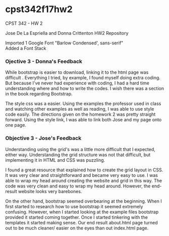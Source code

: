 # cpst342f17hw2
CPST 342 - HW 2

Jose De La Espriella and Donna Crittenton HW2 Repository

Imported 1 Google Font "Barlow Condensed', sans-serif"\
Added a Font Stack

### Ojective 3 - Donna's Feedback
While bootstrap is easier to download, linking it to the html page was difficult . Everything I tried, by example, I found myself doing extra coding. But because I've never had experience with coding, I had a hard time understanding where and how to write the codes. I wish there was a section in the book regarding Bootstrap.

The style css was a easier. Using the examples the professor used in class and watching other examples as well as reading,  I was able to use style code easily.  The directions given on the homework 2 was pretty straight forward.  Using the style link, I was able to link both Jose and my page onto one page.

### Objective 3 - Jose's Feedback
Understanding using the grid's was a little more difficult that I expected, either way. 
Understanding the grid structure was not that difficult, but implementing it in HTML and CSS was puzzling. 

I found a great resource that explained how to create the grid layout in CSS. It was very clear and straightforward and became very easy to use.
I was able to wrap my head around creating the website and grid in this way. 
The code was very clean and easy to wrap my head around. 
However, the end-result website looks very barebones. 

On the other hand, bootstrap seemed overbearing at the beginning.
When I first started to research how to use bootstrap it seemed extremely confusing.
However, when I started looking at the example files bootstrap provided it started coming together.
Once I started tinkering with the templates it started making sense.
Our end result about.html page turned out to be much cleaner/ easier on the eyes than out index.html page.

